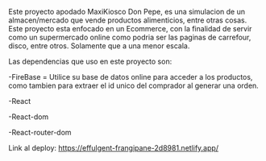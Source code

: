 Este proyecto apodado MaxiKiosco Don Pepe, es una simulacion de un almacen/mercado que vende productos alimenticios, entre otras cosas. Este proyecto esta enfocado en un Ecommerce, con la finalidad de servir como un supermercado online como podria ser las paginas de carrefour, disco, entre otros. Solamente que a una menor escala.

Las dependencias que uso en este proyecto son:

-FireBase = Utilice su base de datos online para acceder a los productos, como tambien para extraer el id unico del comprador al generar una orden.

-React

-React-dom

-React-router-dom

Link al deploy: https://effulgent-frangipane-2d8981.netlify.app/